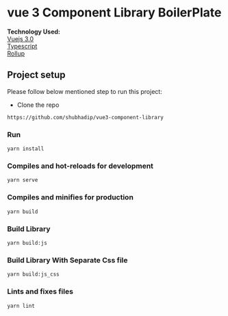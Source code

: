 # vue 3 Component Library BoilerPlate

**Technology Used:**\
[Vuejs 3.0](https://github.com/vuejs/vue-next)\
[Typescript](https://github.com/microsoft/TypeScript)\
[Rollup](https://github.com/rollup/rollup)

## Project setup

Please follow below mentioned step to run this project:

- Clone the repo

```shell
https://github.com/shubhadip/vue3-component-library
```

### Run

```
yarn install
```

### Compiles and hot-reloads for development

```
yarn serve
```

### Compiles and minifies for production

```
yarn build
```

### Build Library

```
yarn build:js
```

### Build Library With Separate Css file

```
yarn build:js_css
```

### Lints and fixes files

```
yarn lint
```
